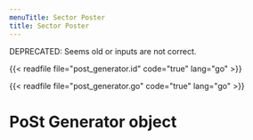 ```yaml
---
menuTitle: Sector Poster
title: Sector Poster
---
```


DEPRECATED: Seems old or inputs are not correct.

{{< readfile file="post_generator.id" code="true" lang="go" >}}

{{< readfile file="post_generator.go" code="true" lang="go" >}}

# PoSt Generator object
